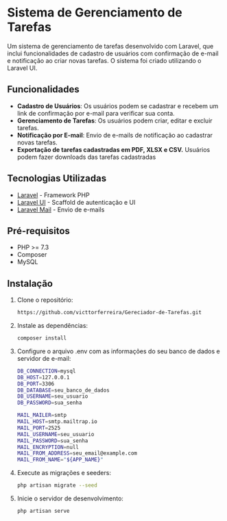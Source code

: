 # Sistema de Gerenciamento de Tarefas

Um sistema de gerenciamento de tarefas desenvolvido com Laravel, que inclui funcionalidades de cadastro de usuários com confirmação de e-mail e notificação ao criar novas tarefas. O sistema foi criado utilizando o Laravel UI.

## Funcionalidades

- **Cadastro de Usuários**: Os usuários podem se cadastrar e recebem um link de confirmação por e-mail para verificar sua conta.
- **Gerenciamento de Tarefas**: Os usuários podem criar, editar e excluir tarefas.
- **Notificação por E-mail**: Envio de e-mails de notificação ao cadastrar novas tarefas.
- **Exportação de tarefas cadastradas em PDF, XLSX e CSV.** Usuários podem fazer downloads das tarefas cadastradas

## Tecnologias Utilizadas

- [Laravel](https://laravel.com/) - Framework PHP
- [Laravel UI](https://github.com/laravel/ui) - Scaffold de autenticação e UI
- [Laravel Mail](https://laravel.com/docs/8.x/mail) - Envio de e-mails

## Pré-requisitos

- PHP >= 7.3
- Composer
- MySQL

## Instalação

1. Clone o repositório:
   ```sh
   https://github.com/victtorferreira/Gereciador-de-Tarefas.git
2. Instale as dependências:
    ```sh
    composer install
3. Configure o arquivo .env com as informações do seu banco de dados e servidor de e-mail:
    ```sh
    DB_CONNECTION=mysql
    DB_HOST=127.0.0.1
    DB_PORT=3306
    DB_DATABASE=seu_banco_de_dados
    DB_USERNAME=seu_usuario
    DB_PASSWORD=sua_senha

    MAIL_MAILER=smtp
    MAIL_HOST=smtp.mailtrap.io
    MAIL_PORT=2525
    MAIL_USERNAME=seu_usuario
    MAIL_PASSWORD=sua_senha
    MAIL_ENCRYPTION=null
    MAIL_FROM_ADDRESS=seu_email@example.com
    MAIL_FROM_NAME="${APP_NAME}"
4. Execute as migrações e seeders:
    ```sh
    php artisan migrate --seed
5. Inicie o servidor de desenvolvimento:
    ```sh
    php artisan serve    